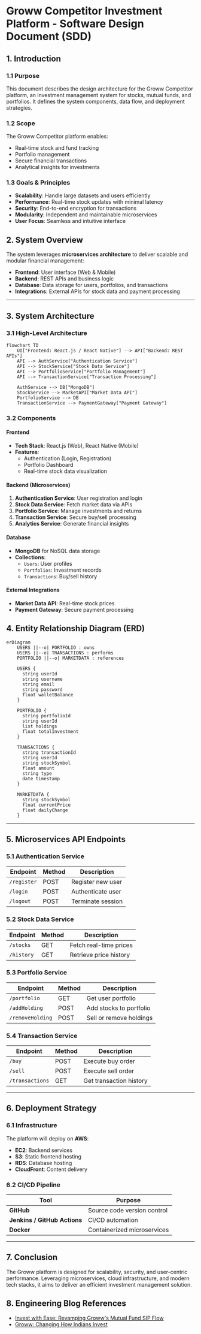 # **Groww Competitor Investment Platform - Software Design Document (SDD)**

## **1. Introduction**

### 1.1 **Purpose**
This document describes the design architecture for the Groww Competitor platform, an investment management system for stocks, mutual funds, and portfolios. It defines the system components, data flow, and deployment strategies.

### 1.2 **Scope**
The Groww Competitor platform enables:
- Real-time stock and fund tracking
- Portfolio management
- Secure financial transactions
- Analytical insights for investments

### 1.3 **Goals & Principles**
- **Scalability**: Handle large datasets and users efficiently  
- **Performance**: Real-time stock updates with minimal latency  
- **Security**: End-to-end encryption for transactions  
- **Modularity**: Independent and maintainable microservices  
- **User Focus**: Seamless and intuitive interface  

## **2. System Overview**

The system leverages **microservices architecture** to deliver scalable and modular financial management:

- **Frontend**: User interface (Web & Mobile)  
- **Backend**: REST APIs and business logic  
- **Database**: Data storage for users, portfolios, and transactions  
- **Integrations**: External APIs for stock data and payment processing  

---

## **3. System Architecture**

### **3.1 High-Level Architecture**  
```mermaid
flowchart TD
    UI["Frontend: React.js / React Native"] --> API["Backend: REST APIs"]
    API --> AuthService["Authentication Service"]
    API --> StockService["Stock Data Service"]
    API --> PortfolioService["Portfolio Management"]
    API --> TransactionService["Transaction Processing"]

    AuthService --> DB["MongoDB"]
    StockService --> MarketAPI["Market Data API"]
    PortfolioService --> DB
    TransactionService --> PaymentGateway["Payment Gateway"]
```

### **3.2 Components**

#### **Frontend**  
- **Tech Stack**: React.js (Web), React Native (Mobile)  
- **Features**:  
  - Authentication (Login, Registration)  
  - Portfolio Dashboard  
  - Real-time stock data visualization  

#### **Backend (Microservices)**  
1. **Authentication Service**: User registration and login  
2. **Stock Data Service**: Fetch market data via APIs  
3. **Portfolio Service**: Manage investments and returns  
4. **Transaction Service**: Secure buy/sell processing  
5. **Analytics Service**: Generate financial insights  

#### **Database**  
- **MongoDB** for NoSQL data storage  
- **Collections**:  
  - `Users`: User profiles  
  - `Portfolios`: Investment records  
  - `Transactions`: Buy/sell history  

#### **External Integrations**  
- **Market Data API**: Real-time stock prices  
- **Payment Gateway**: Secure payment processing  

## **4. Entity Relationship Diagram (ERD)**

```mermaid
erDiagram
    USERS ||--o| PORTFOLIO : owns
    USERS ||--o| TRANSACTIONS : performs
    PORTFOLIO ||--o| MARKETDATA : references

    USERS {
      string userId
      string username
      string email
      string password
      float walletBalance
    }

    PORTFOLIO {
      string portfolioId
      string userId
      list holdings
      float totalInvestment
    }

    TRANSACTIONS {
      string transactionId
      string userId
      string stockSymbol
      float amount
      string type
      date timestamp
    }

    MARKETDATA {
      string stockSymbol
      float currentPrice
      float dailyChange
    }
```

---

## **5. Microservices API Endpoints**

### **5.1 Authentication Service**  
| Endpoint           | Method | Description            |
|--------------------|--------|------------------------|
| `/register`        | POST   | Register new user      |
| `/login`           | POST   | Authenticate user      |
| `/logout`          | POST   | Terminate session      |

### **5.2 Stock Data Service**  
| Endpoint           | Method | Description            |
|--------------------|--------|------------------------|
| `/stocks`          | GET    | Fetch real-time prices |
| `/history`         | GET    | Retrieve price history |

### **5.3 Portfolio Service**  
| Endpoint           | Method | Description                 |
|--------------------|--------|-----------------------------|
| `/portfolio`       | GET    | Get user portfolio          |
| `/addHolding`      | POST   | Add stocks to portfolio     |
| `/removeHolding`   | POST   | Sell or remove holdings     |

### **5.4 Transaction Service**  
| Endpoint           | Method | Description              |
|--------------------|--------|--------------------------|
| `/buy`             | POST   | Execute buy order        |
| `/sell`            | POST   | Execute sell order       |
| `/transactions`    | GET    | Get transaction history  |

---

## **6. Deployment Strategy**

### **6.1 Infrastructure**  
The platform will deploy on **AWS**:  
- **EC2**: Backend services  
- **S3**: Static frontend hosting  
- **RDS**: Database hosting  
- **CloudFront**: Content delivery  

### **6.2 CI/CD Pipeline**  
| Tool              | Purpose                      |
|-------------------|------------------------------|
| **GitHub**        | Source code version control  |
| **Jenkins / GitHub Actions** | CI/CD automation          |
| **Docker**        | Containerized microservices  |

---

## **7. Conclusion**  
The Groww platform is designed for scalability, security, and user-centric performance. Leveraging microservices, cloud infrastructure, and modern tech stacks, it aims to deliver an efficient investment management solution.

## **8. Engineering Blog References**  
- [Invest with Ease: Revamping Groww's Mutual Fund SIP Flow](https://medium.com/@mestriabhishek/invest-with-ease-revamping-growws-mutual-fund-sip-flow-efb3acd3bbe)
- [Groww: Changing How Indians Invest](https://medium.com/@parasjain1805/groww-changing-how-indians-invest-f6e1865b5246)
